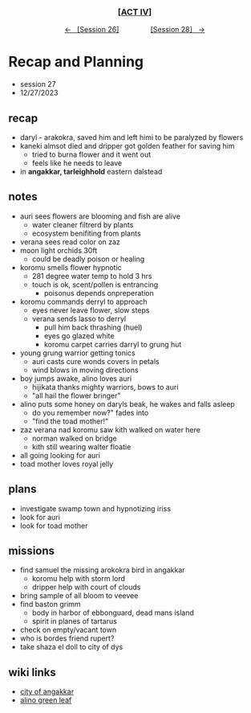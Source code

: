 <div align="center">
  <h3 align="center"><a href="https://github.com/h-griffin/dnd-notes/blob/main/grimmhaus/act-II" >[ACT IV]</a></h3>
  <p align="center">
    <a href="https://github.com/h-griffin/dnd-notes/blob/main/grimmhaus/act-IV/23-12-13.md" >&larr; &nbsp; [Session 26]</a>
    &nbsp;&nbsp;&nbsp;&nbsp;&nbsp;&nbsp;&nbsp;&nbsp;&nbsp;&nbsp;&nbsp;&nbsp;&nbsp;&nbsp;
    <a href="https://github.com/h-griffin/dnd-notes/blob/main/grimmhaus/act-IV/24-01-02.md" >[Session 28] &nbsp; &rarr;</a>
  </p>
</div>

# Recap and Planning
- session 27
- 12/27/2023

## recap
- daryl - arakokra, saved him and left himi to be paralyzed by flowers
- kaneki almsot died and dripper got golden feather for saving him
    - tried to burna  flower and it went out
    - feels like he needs to leave
- in **angakkar, tarleighhold** eastern dalstead

## notes
- auri sees flowers are blooming and fish are alive
    - water cleaner filtrerd by plants
    - ecosystem benifiting from plants
- verana sees read color on zaz
- moon light orchids 30ft
    - could be deadly poison or healing
- koromu smells flower hypnotic
    - 281 degree water temp to hold 3 hrs
    - touch is ok, scent/pollen is entrancing
        - poisonus depends onpreperation
- koromu commands derryl to approach
    - eyes never leave flower, slow steps
    - verana sends lasso to derryl
        - pull him back thrashing (huel)
        - eyes go glazed white
        - koromu carpet carries darryl to grung hut
- young grung warrior getting tonics
    - auri casts cure wonds covers in petals
    - wind blows in moving directions
- boy jumps awake, alino loves auri
    - hijikata thanks mighty warriors, bows to auri
    - "all hail the flower bringer"
- alino puts some honey on daryls beak, he wakes and falls asleep
    - do you remember now?" fades into
    - "find the toad mother!"
- zaz verana nad koromu saw kith walked on water here
    - norman walked on bridge
    - kith still wearing walter floatie
- all going looking for auri
- toad mother loves royal jelly

## plans
- investigate swamp town and hypnotizing iriss
- look for auri
- look for toad mother

## missions
- find samuel the missing arokokra bird in angakkar
    - koromu help with storm lord
    - dripper help with court of clouds
- bring sample of all bloom to veevee
- find baston grimm
    - body in harbor of ebbonguard, dead mans island
    - spirit in planes of tartarus
- check on empty/vacant town
- who is bordes friend rupert?
- take shaza el doll to city of dys

## wiki links
- [city of angakkar](../lore.md#city-of-angakkar-tarleigh-hold-eastern-dalstead)
- [alino green leaf](../lore.md#alino-green-leaf)
